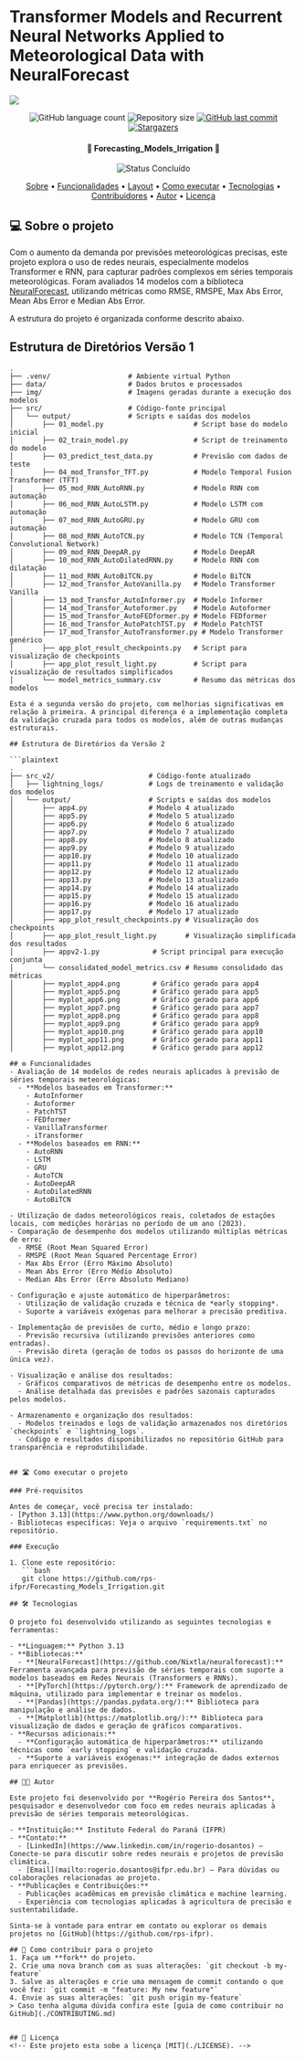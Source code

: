 # Transformer Models and Recurrent Neural Networks Applied to Meteorological Data with NeuralForecast
![](https://i.imgur.com/jYDN7PL.png)

<p align="center">
  <img alt="GitHub language count" src="https://img.shields.io/github/languages/count/cubos-academy/academy-template-readme-projects?color=%2304D361">

  <img alt="Repository size" src="https://img.shields.io/github/repo-size/cubos-academy/academy-template-readme-projects">
  
  <a href="https://github.com/cubos-academy/academy-template-readme-projects/commits/main">
    <img alt="GitHub last commit" src="https://img.shields.io/github/last-commit/cubos-academy/academy-template-readme-projects">
  </a>
  
  <!-- <img alt="License" src="https://img.shields.io/badge/license-MIT-brightgreen"> -->
  
   <a href="https://github.com/cubos-academy/academy-template-readme-projects/stargazers">
    <img alt="Stargazers" src="https://img.shields.io/github/stars/cubos-academy/academy-template-readme-projects?style=social">
  </a>
  
<h4 align="center"> 
	🚧 Forecasting_Models_Irrigation 🚧
</h4>

<p align="center">
	<!--<img alt="Status Em Desenvolvimento" src="https://img.shields.io/badge/STATUS-EM%20DESENVOLVIMENTO-green"> -->
	<img alt="Status Concluído" src="https://img.shields.io/badge/STATUS-CONCLU%C3%8DDO-brightgreen">  
</p>

<p align="center">
 <a href="#-sobre-o-projeto">Sobre</a> •
 <a href="#-funcionalidades">Funcionalidades</a> •
 <a href="#-layout">Layout</a> • 
 <a href="#-como-executar-o-projeto">Como executar</a> • 
 <a href="#-tecnologias">Tecnologias</a> • 
 <a href="#-contribuidores">Contribuidores</a> • 
 <a href="#-autor">Autor</a> • 
 <a href="#user-content--licença">Licença</a>
</p>

## 💻 Sobre o projeto

Com o aumento da demanda por previsões meteorológicas precisas, este projeto explora o uso de redes neurais, especialmente modelos Transformer e RNN, para capturar padrões complexos em séries temporais meteorológicas. Foram avaliados 14 modelos com a biblioteca [NeuralForecast](https://github.com/Nixtla/neuralforecast), utilizando métricas como RMSE, RMSPE, Max Abs Error, Mean Abs Error e Median Abs Error.

A estrutura do projeto é organizada conforme descrito abaixo.

## Estrutura de Diretórios Versão 1

```plaintext
.
├── .venv/                   # Ambiente virtual Python
├── data/                    # Dados brutos e processados
├── img/                     # Imagens geradas durante a execução dos modelos
├── src/                     # Código-fonte principal
│   └── output/              # Scripts e saídas dos modelos
│       ├── 01_model.py                      # Script base do modelo inicial
│       ├── 02_train_model.py                # Script de treinamento do modelo
│       ├── 03_predict_test_data.py          # Previsão com dados de teste
│       ├── 04_mod_Transfor_TFT.py           # Modelo Temporal Fusion Transformer (TFT)
│       ├── 05_mod_RNN_AutoRNN.py            # Modelo RNN com automação
│       ├── 06_mod_RNN_AutoLSTM.py           # Modelo LSTM com automação
│       ├── 07_mod_RNN_AutoGRU.py            # Modelo GRU com automação
│       ├── 08_mod_RNN_AutoTCN.py            # Modelo TCN (Temporal Convolutional Network)
│       ├── 09_mod_RNN_DeepAR.py             # Modelo DeepAR
│       ├── 10_mod_RNN_AutoDilatedRNN.py     # Modelo RNN com dilatação
│       ├── 11_mod_RNN_AutoBiTCN.py          # Modelo BiTCN
│       ├── 12_mod_Transfor_AutoVanilla.py   # Modelo Transformer Vanilla
│       ├── 13_mod_Transfor_AutoInformer.py  # Modelo Informer
│       ├── 14_mod_Transfor_Autoformer.py    # Modelo Autoformer
│       ├── 15_mod_Transfor_AutoFEDformer.py # Modelo FEDformer
│       ├── 16_mod_Transfor_AutoPatchTST.py  # Modelo PatchTST
│       ├── 17_mod_Transfor_AutoTransformer.py # Modelo Transformer genérico
│       ├── app_plot_result_checkpoints.py   # Script para visualização de checkpoints
│       ├── app_plot_result_light.py         # Script para visualização de resultados simplificados
│       └── model_metrics_summary.csv        # Resumo das métricas dos modelos

Esta é a segunda versão do projeto, com melhorias significativas em relação à primeira. A principal diferença é a implementação completa da validação cruzada para todos os modelos, além de outras mudanças estruturais.

## Estrutura de Diretórios da Versão 2

```plaintext
.
├── src_v2/                       # Código-fonte atualizado
│   ├── lightning_logs/           # Logs de treinamento e validação dos modelos
│   └── output/                   # Scripts e saídas dos modelos
│       ├── app4.py               # Modelo 4 atualizado
│       ├── app5.py               # Modelo 5 atualizado
│       ├── app6.py               # Modelo 6 atualizado
│       ├── app7.py               # Modelo 7 atualizado
│       ├── app8.py               # Modelo 8 atualizado
│       ├── app9.py               # Modelo 9 atualizado
│       ├── app10.py              # Modelo 10 atualizado
│       ├── app11.py              # Modelo 11 atualizado
│       ├── app12.py              # Modelo 12 atualizado
│       ├── app13.py              # Modelo 13 atualizado
│       ├── app14.py              # Modelo 14 atualizado
│       ├── app15.py              # Modelo 15 atualizado
│       ├── app16.py              # Modelo 16 atualizado
│       ├── app17.py              # Modelo 17 atualizado
│       ├── app_plot_result_checkpoints.py # Visualização dos checkpoints
│       ├── app_plot_result_light.py       # Visualização simplificada dos resultados
│       ├── appv2-1.py             # Script principal para execução conjunta
│       └── consolidated_model_metrics.csv # Resumo consolidado das métricas
│       ├── myplot_app4.png        # Gráfico gerado para app4
│       ├── myplot_app5.png        # Gráfico gerado para app5
│       ├── myplot_app6.png        # Gráfico gerado para app6
│       ├── myplot_app7.png        # Gráfico gerado para app7
│       ├── myplot_app8.png        # Gráfico gerado para app8
│       ├── myplot_app9.png        # Gráfico gerado para app9
│       ├── myplot_app10.png       # Gráfico gerado para app10
│       ├── myplot_app11.png       # Gráfico gerado para app11
│       ├── myplot_app12.png       # Gráfico gerado para app12

## ⚙️ Funcionalidades
- Avaliação de 14 modelos de redes neurais aplicados à previsão de séries temporais meteorológicas:
  - **Modelos baseados em Transformer:**
    - AutoInformer
    - Autoformer
    - PatchTST
    - FEDformer
    - VanillaTransformer
    - iTransformer
  - **Modelos baseados em RNN:**
    - AutoRNN
    - LSTM
    - GRU
    - AutoTCN
    - AutoDeepAR
    - AutoDilatedRNN
    - AutoBiTCN

- Utilização de dados meteorológicos reais, coletados de estações locais, com medições horárias no período de um ano (2023).
- Comparação de desempenho dos modelos utilizando múltiplas métricas de erro:
  - RMSE (Root Mean Squared Error)
  - RMSPE (Root Mean Squared Percentage Error)
  - Max Abs Error (Erro Máximo Absoluto)
  - Mean Abs Error (Erro Médio Absoluto)
  - Median Abs Error (Erro Absoluto Mediano)

- Configuração e ajuste automático de hiperparâmetros:
  - Utilização de validação cruzada e técnica de *early stopping*.
  - Suporte a variáveis exógenas para melhorar a precisão preditiva.

- Implementação de previsões de curto, médio e longo prazo:
  - Previsão recursiva (utilizando previsões anteriores como entradas).
  - Previsão direta (geração de todos os passos do horizonte de uma única vez).

- Visualização e análise dos resultados:
  - Gráficos comparativos de métricas de desempenho entre os modelos.
  - Análise detalhada das previsões e padrões sazonais capturados pelos modelos.

- Armazenamento e organização dos resultados:
  - Modelos treinados e logs de validação armazenados nos diretórios `checkpoints` e `lightning_logs`.
  - Código e resultados disponibilizados no repositório GitHub para transparência e reprodutibilidade.


## 🛣️ Como executar o projeto

### Pré-requisitos

Antes de começar, você precisa ter instalado:
- [Python 3.13](https://www.python.org/downloads/)
- Bibliotecas específicas: Veja o arquivo `requirements.txt` no repositório.

### Execução

1. Clone este repositório:
   ```bash
   git clone https://github.com/rps-ifpr/Forecasting_Models_Irrigation.git

## 🛠 Tecnologias

O projeto foi desenvolvido utilizando as seguintes tecnologias e ferramentas:

- **Linguagem:** Python 3.13
- **Bibliotecas:**
  - **[NeuralForecast](https://github.com/Nixtla/neuralforecast):** Ferramenta avançada para previsão de séries temporais com suporte a modelos baseados em Redes Neurais (Transformers e RNNs).
  - **[PyTorch](https://pytorch.org/):** Framework de aprendizado de máquina, utilizado para implementar e treinar os modelos.
  - **[Pandas](https://pandas.pydata.org/):** Biblioteca para manipulação e análise de dados.
  - **[Matplotlib](https://matplotlib.org/):** Biblioteca para visualização de dados e geração de gráficos comparativos.
- **Recursos adicionais:**
  - **Configuração automática de hiperparâmetros:** utilizando técnicas como `early stopping` e validação cruzada.
  - **Suporte a variáveis exógenas:** integração de dados externos para enriquecer as previsões.

## 🧑‍💻 Autor

Este projeto foi desenvolvido por **Rogério Pereira dos Santos**, pesquisador e desenvolvedor com foco em redes neurais aplicadas à previsão de séries temporais meteorológicas.

- **Instituição:** Instituto Federal do Paraná (IFPR)
- **Contato:**
  - [LinkedIn](https://www.linkedin.com/in/rogerio-dosantos) — Conecte-se para discutir sobre redes neurais e projetos de previsão climática.
  - [Email](mailto:rogerio.dosantos@ifpr.edu.br) — Para dúvidas ou colaborações relacionadas ao projeto.
- **Publicações e Contribuições:**
  - Publicações acadêmicas em previsão climática e machine learning.
  - Experiência com tecnologias aplicadas à agricultura de precisão e sustentabilidade.

Sinta-se à vontade para entrar em contato ou explorar os demais projetos no [GitHub](https://github.com/rps-ifpr).

## 💪 Como contribuir para o projeto
1. Faça um **fork** do projeto.
2. Crie uma nova branch com as suas alterações: `git checkout -b my-feature`
3. Salve as alterações e crie uma mensagem de commit contando o que você fez: `git commit -m "feature: My new feature"`
4. Envie as suas alterações: `git push origin my-feature`
> Caso tenha alguma dúvida confira este [guia de como contribuir no GitHub](./CONTRIBUTING.md)


## 📝 Licença
<!-- Este projeto esta sobe a licença [MIT](./LICENSE). -->


